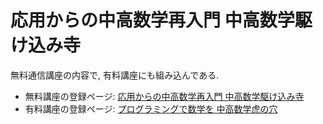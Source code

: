 # 応用からの中高数学再入門 中高数学駆け込み寺
無料通信講座の内容で, 有料講座にも組み込んである.

- 無料講座の登録ページ: [応用からの中高数学再入門 中高数学駆け込み寺](https://phasetr.com/lp/mrrfa1/)
- 有料講座の登録ページ: [プログラミングで数学を 中高数学虎の穴](https://phasetr.com/lp/mpgh1/)
